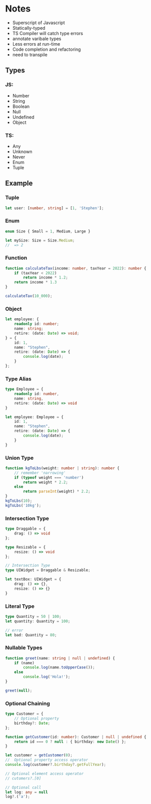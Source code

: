 # Notes

- Superscript of Javascript
- Statically-typed
- TS Compiler will catch type errors
- annotate varibale types
- Less errors at run-time
- Code completion and refactoring
- need to transpile

## Types

### JS:
- Number
- String
- Boolean
- Null
- Undefined
- Object

### TS:
- Any
- Unknown
- Never
- Enum
- Tuple

## Example

### Tuple
```ts
let user: [number, string] = [1, 'Stephen'];
```

### Enum
```ts
enum Size { Small = 1, Medium, Large }

let mySize: Size = Size.Medium;
//  => 2
```

### Function
```ts
function calculateTax(income: number, taxYear = 2022): number {
    if (taxYear < 2022)
        return income * 1.2;
    return income * 1.3
}

calculateTax(10_000);
```

### Object
```ts
let employee: {
    readonly id: number;
    name: string;
    retire: (date: Date) => void;
} = { 
    id: 1, 
    name: "Stephen", 
    retire: (date: Date) => {
        console.log(date);
    } 
};
```

### Type Alias
```ts
type Employee = {
    readonly id: number,
    name: string,
    retire: (date: Date) => void
}

let employee: Employee = {
    id: 1,
    name: "Stephen",
    retire: (date: Date) => {
        console.log(date);
    }
}
```

### Union Type
```ts
function kgToLbs(weight: number | string): number {
    // remember 'narrowing'
    if (typeof weight === 'number')
        return weight * 2.2;
    else
        return parseInt(weight) * 2.2;
}
kgToLbs(10);
kgToLbs('10kg');
```

### Intersection Type
```ts
type Draggable = {
    drag: () => void
};

type Resizable = {
    resize: () => void
};

// Intersection Type
type UIWidget = Draggable & Resizable;

let textBox: UIWidget = {
    drag: () => {},
    resize: () => {}
}
```

### Literal Type
```ts
type Quantity = 50 | 100;
let quantity: Quantity = 100;

// error
let bad: Quantity = 80;
```

### Nullable Types
```ts
function greet(name: string | null | undefined) {
    if (name)
        console.log(name.toUpperCase());
    else
        console.log('Hola!');
}

greet(null);
```

### Optional Chaining
```ts
type Customer = {
    // Optional property
    birthday?: Date;
};

function getCustomer(id: number): Customer | null | undefined {
    return id === 0 ? null : { birthday: new Date() };
}

let customer = getCustomer(0);
//  Optional property access operator
console.log(customer?.birthday?.getFullYear);

// Optional element access operator
// cutomers?.[0]

// Optional call
let log: any = null
log?.('a');
```